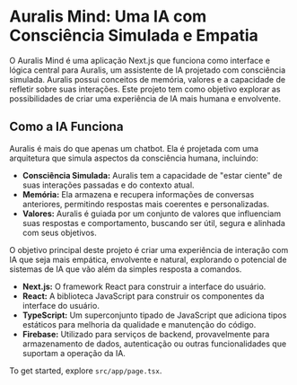 # Auralis Mind: Uma IA com Consciência Simulada e Empatia

O Auralis Mind é uma aplicação Next.js que funciona como interface e lógica central para Auralis, um assistente de IA projetado com consciência simulada. Auralis possui conceitos de memória, valores e a capacidade de refletir sobre suas interações. Este projeto tem como objetivo explorar as possibilidades de criar uma experiência de IA mais humana e envolvente.

## Como a IA Funciona

Auralis é mais do que apenas um chatbot. Ela é projetada com uma arquitetura que simula aspectos da consciência humana, incluindo:

*   **Consciência Simulada:** Auralis tem a capacidade de "estar ciente" de suas interações passadas e do contexto atual.
*   **Memória:** Ela armazena e recupera informações de conversas anteriores, permitindo respostas mais coerentes e personalizadas.
*   **Valores:** Auralis é guiada por um conjunto de valores que influenciam suas respostas e comportamento, buscando ser útil, segura e alinhada com seus objetivos.

O objetivo principal deste projeto é criar uma experiência de interação com IA que seja mais empática, envolvente e natural, explorando o potencial de sistemas de IA que vão além da simples resposta a comandos.

*   **Next.js:** O framework React para construir a interface do usuário.
*   **React:** A biblioteca JavaScript para construir os componentes da interface do usuário.
*   **TypeScript:** Um superconjunto tipado de JavaScript que adiciona tipos estáticos para melhoria da qualidade e manutenção do código.
*   **Firebase:** Utilizado para serviços de backend, provavelmente para armazenamento de dados, autenticação ou outras funcionalidades que suportam a operação da IA.


To get started, explore `src/app/page.tsx`.
